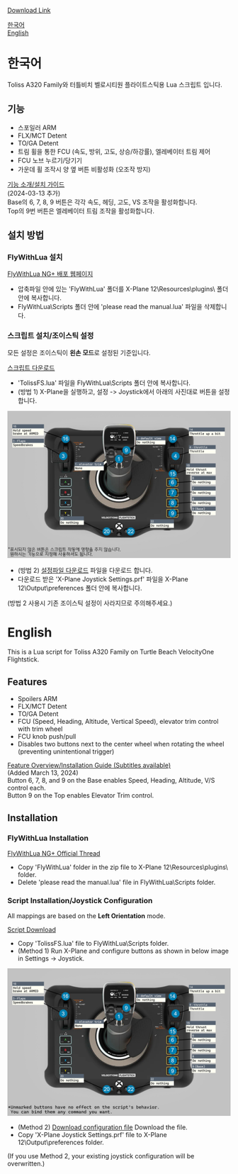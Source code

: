 [Download Link](https://github.com/chrimp/Flightstick_extension/releases)

[한국어](#한국어)  
[English](#English)

# 한국어

Toliss A320 Family와 터틀비치 벨로시티원 플라이트스틱용 Lua 스크립트 입니다.

## 기능
- 스포일러 ARM
- FLX/MCT Detent
- TO/GA Detent
- 트림 휠을 통한 FCU (속도, 방위, 고도, 상승/하강률), 엘레베이터 트림 제어
- FCU 노브 누르기/당기기
- 가운데 휠 조작시 양 옆 버튼 비활성화 (오조작 방지)

[기능 소개/설치 가이드](https://youtu.be/ooHXa0mzt3g)  
(2024-03-13 추가)  
Base의 6, 7, 8, 9 버튼은 각각 속도, 헤딩, 고도, VS 조작을 활성화합니다.  
Top의 9번 버튼은 엘레베이터 트림 조작을 활성화합니다.


## 설치 방법

### FlyWithLua 설치
[FlyWithLua NG+ 배포 웹페이지](https://forums.x-plane.org/index.php?/files/file/82888-flywithlua-ng-next-generation-plus-edition-for-x-plane-12-win-lin-mac/)  
- 압축파일 안에 있는 'FlyWithLua' 폴더를 X-Plane 12\Resources\plugins\ 폴더 안에 복사합니다.
- FlyWithLua\Scripts 폴더 안에 'please read the manual.lua' 파일을 삭제합니다.

### 스크립트 설치/조이스틱 설정
모든 설정은 조이스틱이 **왼손 모드**로 설정된 기준입니다.

[스크립트 다운로드](https://github.com/chrimp/Flightstick_extension/releases/download/24-03-13/TolissFS.lua)
- 'TolissFS.lua' 파일을 FlyWithLua\Scripts 폴더 안에 복사합니다.
- (방법 1) X-Plane을 실행하고, 설정 -> Joystick에서 아래의 사진대로 버튼을 설정합니다.

![조이스틱 설정](Bindings_KR.jpg)
- (방법 2) [설정파일 다운로드](https://github.com/chrimp/Flightstick_extension/releases/download/24-03-13/X-Plane.Joystick.Settings.prf) 파일을 다운로드 합니다.
- 다운로드 받은 'X-Plane Joystick Settings.prf' 파일을 X-Plane 12\Output\preferences 폴더 안에 복사합니다.

(방법 2 사용시 기존 조이스틱 설정이 사라지므로 주의해주세요.)

# English

This is a Lua script for Toliss A320 Family on Turtle Beach VelocityOne Flightstick.

## Features
- Spoilers ARM
- FLX/MCT Detent
- TO/GA Detent
- FCU (Speed, Heading, Altitude, Vertical Speed), elevator trim control with trim wheel
- FCU knob push/pull
- Disables two buttons next to the center wheel when rotating the wheel (preventing unintentional trigger)

[Feature Overview/Installation Guide (Subtitles available)](https://youtu.be/ooHXa0mzt3g)  
(Added March 13, 2024)  
Button 6, 7, 8, and 9 on the Base enables Speed, Heading, Altitude, V/S control each.  
Button 9 on the Top enables Elevator Trim control.

## Installation
### FlyWithLua Installation
[FlyWithLua NG+ Official Thread](https://forums.x-plane.org/index.php?/files/file/82888-flywithlua-ng-next-generation-plus-edition-for-x-plane-12-win-lin-mac/)
- Copy 'FlyWithLua' folder in the zip file to X-Plane 12\Resources\plugins\ folder.
- Delete 'please read the manual.lua' file in FlyWithLua\Scripts folder.
### Script Installation/Joystick Configuration
All mappings are based on the **Left Orientation** mode.

[Script Download](https://github.com/chrimp/Flightstick_extension/releases/download/24-03-13/TolissFS.lua)
- Copy 'TolissFS.lua' file to FlyWithLua\Scripts folder.
- (Method 1) Run X-Plane and configure buttons as shown in below image in Settings -> Joystick.

![Joystick Configuration](Bindings.jpg)
- (Method 2) [Download configuration file](https://github.com/chrimp/Flightstick_extension/releases/download/24-03-13/X-Plane.Joystick.Settings.prf) Download the file.
- Copy 'X-Plane Joystick Settings.prf' file to X-Plane 12\Output\preferences folder.

(If you use Method 2, your existing joystick configuration will be overwritten.)
